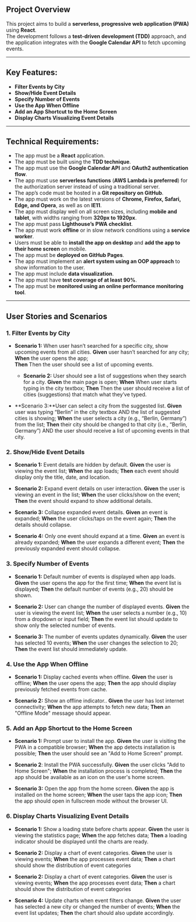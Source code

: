 ## Project Overview

This project aims to build a **serverless, progressive web application (PWA)** using **React**.  
The development follows a **test-driven development (TDD)** approach, and the application integrates with the **Google Calendar API** to fetch upcoming events.

---

## Key Features:

- **Filter Events by City**
- **Show/Hide Event Details**
- **Specify Number of Events**
- **Use the App When Offline**
- **Add an App Shortcut to the Home Screen**
- **Display Charts Visualizing Event Details**

---

## Technical Requirements:

- The app must be a **React** application.
- The app must be built using the **TDD technique**.
- The app must use the **Google Calendar API** and **OAuth2 authentication flow**.
- The app must use **serverless functions** (**AWS Lambda is preferred**) for the authorization server instead of using a traditional server.
- The app’s code must be hosted in a **Git repository on GitHub**.
- The app must work on the latest versions of **Chrome, Firefox, Safari, Edge, and Opera**, as well as on **IE11**.
- The app must display well on all screen sizes, including **mobile and tablet**, with widths ranging from **320px to 1920px**.
- The app must pass **Lighthouse’s PWA checklist**.
- The app must work **offline** or in slow network conditions using a **service worker**.
- Users must be able to **install the app on desktop** and **add the app to their home screen** on mobile.
- The app must be **deployed on GitHub Pages**.
- The app must implement an **alert system using an OOP approach** to show information to the user.
- The app must include **data visualization**.
- The app must have **test coverage of at least 90%**.
- The app must be **monitored using an online performance monitoring tool**.

---

## User Stories and Scenarios

### 1. Filter Events by City

- **Scenario 1:** When user hasn’t searched for a specific city, show upcoming events from all cities.
  **Given** user hasn’t searched for any city;
  **When** the user opens the app;  
   **Then** Then the user should see a list of upcoming events.

  - **Scenario 2:** User should see a list of suggestions when they search for a city.
    **Given** the main page is open;
    **When** When user starts typing in the city textbox;
    **Then** Then the user should receive a list of cities (suggestions) that match what they’ve typed.

- **Scenario 3:**User can select a city from the suggested list.
  **Given** user was typing “Berlin” in the city textbox AND the list of suggested cities is showing;
  **When** the user selects a city (e.g., “Berlin, Germany”) from the list;
  **Then** their city should be changed to that city (i.e., “Berlin, Germany”) AND the user should receive a list of upcoming events in that city.

### 2. Show/Hide Event Details

- **Scenario 1:** Event details are hidden by default.
  **Given** the user is viewing the event list;
  **When** the app loads;
  **Then** each event should display only the title, date, and location.

- **Scenario 2:** Expand event details on user interaction.
  **Given** the user is viewing an event in the list;
  **When** the user clicks/show on the event;
  **Then** the event should expand to show additional details.

- **Scenario 3:** Collapse expanded event details.
  **Given** an event is expanded;
  **When** the user clicks/taps on the event again;
  **Then** the details should collapse.

- **Scenario 4:** Only one event should expand at a time.
  **Given** an event is already expanded;
  **When** the user expands a different event;
  **Then** the previously expanded event should collapse.

### 3. Specify Number of Events

- **Scenario 1:** Default number of events is displayed when app loads.
  **Given** the user opens the app for the first time;
  **When** the event list is displayed;
  **Then** the default number of events (e.g., 20) should be shown.

- **Scenario 2:** User can change the number of displayed events.
  **Given** the user is viewing the event list;
  **When** the user selects a number (e.g., 10) from a dropdown or input field;
  **Then** the event list should update to show only the selected number of events.

- **Scenario 3:** The number of events updates dynamically.
  **Given** the user has selected 10 events;
  **When** the user changes the selection to 20;
  **Then** the event list should immediately update.

### 4. Use the App When Offline

- **Scenario 1:** Display cached events when offline.
  **Given** the user is offline;
  **When** the user opens the app;
  **Then** the app should display previously fetched events from cache.

- **Scenario 2:** Show an offline indicator..
  **Given** the user has lost internet connectivity;
  **When** the app attempts to fetch new data;
  **Then** an "Offline Mode" message should appear.

### 5. Add an App Shortcut to the Home Screen

- **Scenario 1:** Prompt user to install the app.
  **Given** the user is visiting the PWA in a compatible browser;
  **When** the app detects installation is possible;
  **Then** the user should see an "Add to Home Screen" prompt.

- **Scenario 2**: Install the PWA successfully.
  **Given** the user clicks "Add to Home Screen";
  **When** the installation process is completed;
  **Then** the app should be available as an icon on the user's home screen.

- **Scenario 3:** Open the app from the home screen.
  **Given** the app is installed on the home screen;
  **When** the user taps the app icon;
  **Then** the app should open in fullscreen mode without the browser UI.

### 6. Display Charts Visualizing Event Details

- **Scenario 1:** Show a loading state before charts appear.
  **Given** the user is viewing the statistics page;
  **When** the app fetches data;
  **Then** a loading indicator should be displayed until the charts are ready.

- **Scenario 2:** Display a chart of event categories.
  **Given** the user is viewing events;
  **When** the app processes event data;
  **Then** a chart should show the distribution of event categories

- **Scenario 2:** Display a chart of event categories.
  **Given** the user is viewing events;
  **When** the app processes event data;
  **Then** a chart should show the distribution of event categories

- **Scenario 4:** Update charts when event filters change.
  **Given** the user has selected a new city or changed the number of events;
  **When** the event list updates;
  **Then** the chart should also update accordingly.
